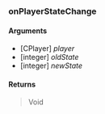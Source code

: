 ### onPlayerStateChange

#### Arguments

- [CPlayer] *player*
- [integer] *oldState*
- [integer] *newState*

#### Returns
> Void
